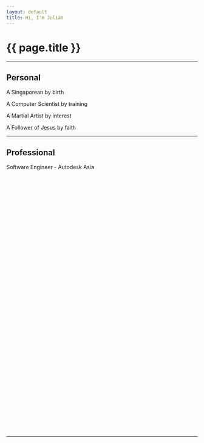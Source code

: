 ```yaml
---
layout: default
title: Hi, I'm Julian
---
```

# {{ page.title }}

---

## Personal
A Singaporean by birth

A Computer Scientist by training

A Martial Artist by interest

A Follower of Jesus by faith

---

## Professional
Software Engineer - Autodesk Asia

<html>
    <embed class="pdf" data="/files/resume/Resume_Julian_Teh.pdf" type="application/pdf" style="width:100%;height:70vw">
</html>

---
